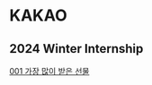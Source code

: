 # KAKAO

## 2024 Winter Internship
[001 가장 많이 받은 선물](https://school.programmers.co.kr/learn/courses/30/lessons/258712)